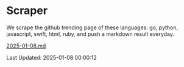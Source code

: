 # Scraper

We scrape the github trending page of these languages: go, python, javascript, swift, html, ruby, and push a markdown result everyday.

[2025-01-08.md](https://github.com/henson/Scraper/blob/master/2025-01-08.md)

Last Updated: 2025-01-08 00:00:12